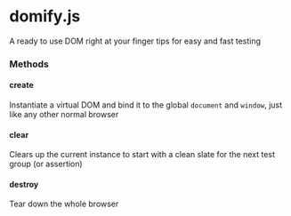 domify.js
=========

A ready to use DOM right at your finger tips for easy and fast testing

### Methods

#### create
Instantiate a virtual DOM and bind it to the global `document` and `window`, just like any other normal browser

#### clear
Clears up the current instance to start with a clean slate for the next test group (or assertion)

#### destroy
Tear down the whole browser
